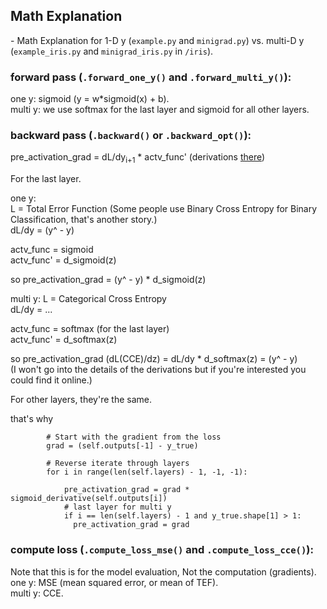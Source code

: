 
## Math Explanation 
\- Math Explanation for 1-D y (`example.py` and `minigrad.py`) vs. multi-D y (`example_iris.py` and `minigrad_iris.py` in `/iris`).

### forward pass (`.forward_one_y()` and `.forward_multi_y()`):
one y: sigmoid (y = w*sigmoid(x) + b). \
multi y: we use softmax for the last layer and sigmoid for all other layers.

### backward pass (`.backward()` or `.backward_opt()`):
pre_activation_grad = dL/dy<sub>i+1</sub> * actv_func' (derivations [there](./math1.md))

For the last layer.

one y: \
L = Total Error Function (Some people use Binary Cross Entropy for Binary Classification, that's another story.) \
dL/dy = (y^ - y)

actv_func = sigmoid \
actv_func' = d_sigmoid(z)

so pre_activation_grad = (y^ - y) * d_sigmoid(z) 

multi y:
L = Categorical Cross Entropy \
dL/dy = ...

actv_func = softmax (for the last layer) \
actv_func' = d_softmax(z)

so pre_activation_grad (dL(CCE)/dz) = dL/dy * d_softmax(z) = (y^ - y) \
(I won't go into the details of the derivations but if you're interested you could find it online.)

For other layers, they're the same.

that's why

```
        # Start with the gradient from the loss
        grad = (self.outputs[-1] - y_true)
        
        # Reverse iterate through layers
        for i in range(len(self.layers) - 1, -1, -1):
          
            pre_activation_grad = grad * sigmoid_derivative(self.outputs[i])
            # last layer for multi y 
            if i == len(self.layers) - 1 and y_true.shape[1] > 1:
              pre_activation_grad = grad
```

### compute loss (`.compute_loss_mse()` and `.compute_loss_cce()`):
Note that this is for the model evaluation, Not the computation (gradients). \
one y: MSE (mean squared error, or mean of TEF). \
multi y: CCE.













